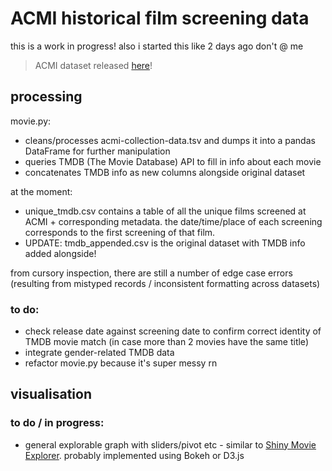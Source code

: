 # ACMI historical film screening data 
this is a work in progress! also i started this like 2 days ago don't @ me
> ACMI dataset released [here](https://github.com/ACMILabs/historic-film-screenings-data)!
## processing

movie.py:

* cleans/processes acmi-collection-data.tsv and dumps it into a pandas DataFrame for further manipulation
* queries TMDB (The Movie Database) API to fill in info about each movie
* concatenates TMDB info as new columns alongside original dataset

at the moment:

* unique_tmdb.csv contains a table of all the unique films screened at ACMI + corresponding metadata. the date/time/place of each screening corresponds to the first screening of that film.
* UPDATE: tmdb_appended.csv is the original dataset with TMDB info added alongside!


from cursory inspection, there are still a number of edge case errors (resulting from mistyped records / inconsistent formatting across datasets)

### to do:

* check release date against screening date to confirm correct identity of TMDB movie match (in case more than 2 movies have the same title)
* integrate gender-related TMDB data
* refactor movie.py because it's super messy rn

## visualisation

### to do / in progress:

* general explorable graph with sliders/pivot etc - similar to [Shiny Movie Explorer](http://shiny.rstudio.com/gallery/movie-explorer.html). probably implemented using Bokeh or D3.js